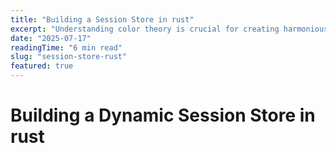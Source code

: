 ```yaml
---
title: "Building a Session Store in rust"
excerpt: "Understanding color theory is crucial for creating harmonious designs. Let's explore the fundamentals..."
date: "2025-07-17"
readingTime: "6 min read"
slug: "session-store-rust"
featured: true
---
```


# Building a Dynamic Session Store in rust